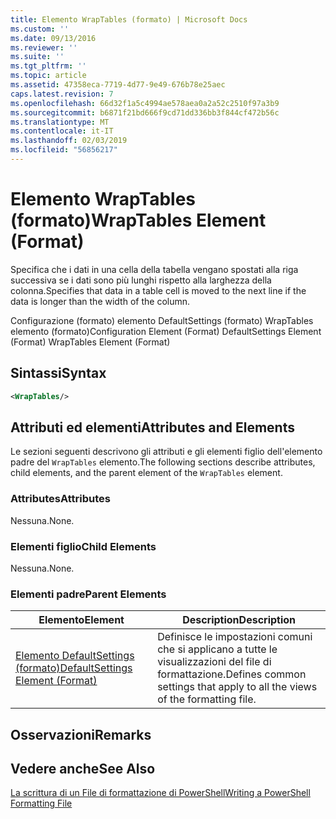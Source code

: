 ```yaml
---
title: Elemento WrapTables (formato) | Microsoft Docs
ms.custom: ''
ms.date: 09/13/2016
ms.reviewer: ''
ms.suite: ''
ms.tgt_pltfrm: ''
ms.topic: article
ms.assetid: 47358eca-7719-4d77-9e49-676b78e25aec
caps.latest.revision: 7
ms.openlocfilehash: 66d32f1a5c4994ae578aea0a2a52c2510f97a3b9
ms.sourcegitcommit: b6871f21bd666f9cd71dd336bb3f844cf472b56c
ms.translationtype: MT
ms.contentlocale: it-IT
ms.lasthandoff: 02/03/2019
ms.locfileid: "56856217"
---
```

# <a name="wraptables-element-format"></a><span data-ttu-id="9fa63-102">Elemento WrapTables (formato)</span><span class="sxs-lookup"><span data-stu-id="9fa63-102">WrapTables Element (Format)</span></span>

<span data-ttu-id="9fa63-103">Specifica che i dati in una cella della tabella vengano spostati alla riga successiva se i dati sono più lunghi rispetto alla larghezza della colonna.</span><span class="sxs-lookup"><span data-stu-id="9fa63-103">Specifies that data in a table cell is moved to the next line if the data is longer than the width of the column.</span></span>

<span data-ttu-id="9fa63-104">Configurazione (formato) elemento DefaultSettings (formato) WrapTables elemento (formato)</span><span class="sxs-lookup"><span data-stu-id="9fa63-104">Configuration Element (Format) DefaultSettings Element (Format) WrapTables Element (Format)</span></span>

## <a name="syntax"></a><span data-ttu-id="9fa63-105">Sintassi</span><span class="sxs-lookup"><span data-stu-id="9fa63-105">Syntax</span></span>

```xml
<WrapTables/>
```

## <a name="attributes-and-elements"></a><span data-ttu-id="9fa63-106">Attributi ed elementi</span><span class="sxs-lookup"><span data-stu-id="9fa63-106">Attributes and Elements</span></span>

<span data-ttu-id="9fa63-107">Le sezioni seguenti descrivono gli attributi e gli elementi figlio dell'elemento padre del `WrapTables` elemento.</span><span class="sxs-lookup"><span data-stu-id="9fa63-107">The following sections describe attributes, child elements, and the parent element of the `WrapTables` element.</span></span>

### <a name="attributes"></a><span data-ttu-id="9fa63-108">Attributes</span><span class="sxs-lookup"><span data-stu-id="9fa63-108">Attributes</span></span>

<span data-ttu-id="9fa63-109">Nessuna.</span><span class="sxs-lookup"><span data-stu-id="9fa63-109">None.</span></span>

### <a name="child-elements"></a><span data-ttu-id="9fa63-110">Elementi figlio</span><span class="sxs-lookup"><span data-stu-id="9fa63-110">Child Elements</span></span>

<span data-ttu-id="9fa63-111">Nessuna.</span><span class="sxs-lookup"><span data-stu-id="9fa63-111">None.</span></span>

### <a name="parent-elements"></a><span data-ttu-id="9fa63-112">Elementi padre</span><span class="sxs-lookup"><span data-stu-id="9fa63-112">Parent Elements</span></span>

|<span data-ttu-id="9fa63-113">Elemento</span><span class="sxs-lookup"><span data-stu-id="9fa63-113">Element</span></span>|<span data-ttu-id="9fa63-114">Description</span><span class="sxs-lookup"><span data-stu-id="9fa63-114">Description</span></span>|
|-------------|-----------------|
|[<span data-ttu-id="9fa63-115">Elemento DefaultSettings (formato)</span><span class="sxs-lookup"><span data-stu-id="9fa63-115">DefaultSettings Element (Format)</span></span>](./defaultsettings-element-format.md)|<span data-ttu-id="9fa63-116">Definisce le impostazioni comuni che si applicano a tutte le visualizzazioni del file di formattazione.</span><span class="sxs-lookup"><span data-stu-id="9fa63-116">Defines common settings that apply to all the views of the formatting file.</span></span>|

## <a name="remarks"></a><span data-ttu-id="9fa63-117">Osservazioni</span><span class="sxs-lookup"><span data-stu-id="9fa63-117">Remarks</span></span>

## <a name="see-also"></a><span data-ttu-id="9fa63-118">Vedere anche</span><span class="sxs-lookup"><span data-stu-id="9fa63-118">See Also</span></span>

[<span data-ttu-id="9fa63-119">La scrittura di un File di formattazione di PowerShell</span><span class="sxs-lookup"><span data-stu-id="9fa63-119">Writing a PowerShell Formatting File</span></span>](./writing-a-powershell-formatting-file.md)
